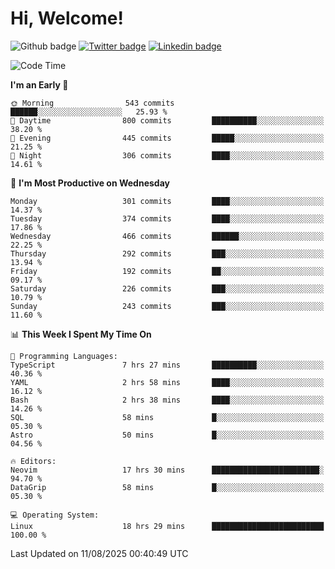   # Hi, Welcome!
  ![Github badge](https://img.shields.io/github/followers/kraken-afk.svg?style=social&label=Follow&maxAge=2592000)
  [![Twitter badge](https://img.shields.io/badge/-Twitter-00acee?style=flat-square&logo=Twitter&logoColor=white)](https://twitter.com/trshppl)
  [![Linkedin badge](https://img.shields.io/badge/LinkedIn-0077B5?style=flat-square&logo=linkedin&logoColor=white)](https://www.linkedin.com/in/noveanrer)
<!--START_SECTION:waka-->
![Code Time](http://img.shields.io/badge/Code%20Time-1%2C167%20hrs%2014%20mins-blue)

**I'm an Early 🐤** 

```text
🌞 Morning                543 commits         ██████░░░░░░░░░░░░░░░░░░░   25.93 % 
🌆 Daytime                800 commits         ██████████░░░░░░░░░░░░░░░   38.20 % 
🌃 Evening                445 commits         █████░░░░░░░░░░░░░░░░░░░░   21.25 % 
🌙 Night                  306 commits         ████░░░░░░░░░░░░░░░░░░░░░   14.61 % 
```
📅 **I'm Most Productive on Wednesday** 

```text
Monday                   301 commits         ████░░░░░░░░░░░░░░░░░░░░░   14.37 % 
Tuesday                  374 commits         ████░░░░░░░░░░░░░░░░░░░░░   17.86 % 
Wednesday                466 commits         ██████░░░░░░░░░░░░░░░░░░░   22.25 % 
Thursday                 292 commits         ███░░░░░░░░░░░░░░░░░░░░░░   13.94 % 
Friday                   192 commits         ██░░░░░░░░░░░░░░░░░░░░░░░   09.17 % 
Saturday                 226 commits         ███░░░░░░░░░░░░░░░░░░░░░░   10.79 % 
Sunday                   243 commits         ███░░░░░░░░░░░░░░░░░░░░░░   11.60 % 
```


📊 **This Week I Spent My Time On** 

```text
💬 Programming Languages: 
TypeScript               7 hrs 27 mins       ██████████░░░░░░░░░░░░░░░   40.36 % 
YAML                     2 hrs 58 mins       ████░░░░░░░░░░░░░░░░░░░░░   16.12 % 
Bash                     2 hrs 38 mins       ████░░░░░░░░░░░░░░░░░░░░░   14.26 % 
SQL                      58 mins             █░░░░░░░░░░░░░░░░░░░░░░░░   05.30 % 
Astro                    50 mins             █░░░░░░░░░░░░░░░░░░░░░░░░   04.56 % 

🔥 Editors: 
Neovim                   17 hrs 30 mins      ████████████████████████░   94.70 % 
DataGrip                 58 mins             █░░░░░░░░░░░░░░░░░░░░░░░░   05.30 % 

💻 Operating System: 
Linux                    18 hrs 29 mins      █████████████████████████   100.00 % 
```


 Last Updated on 11/08/2025 00:40:49 UTC
<!--END_SECTION:waka-->